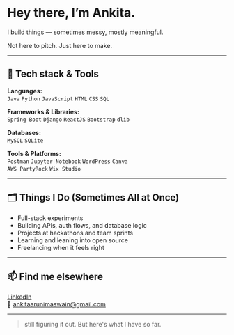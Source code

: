 # Hey there, I’m Ankita.
 
I build things — sometimes messy, mostly meaningful.

Not here to pitch. Just here to make.

---

## 🧰 Tech stack & Tools

**Languages:**  
`Java` `Python` `JavaScript` `HTML` `CSS` `SQL`

**Frameworks & Libraries:**  
`Spring Boot` `Django` `ReactJS` `Bootstrap` `dlib`

**Databases:**  
`MySQL` `SQLite`

**Tools & Platforms:**  
`Postman` `Jupyter Notebook` `WordPress` `Canva`  
`AWS PartyRock` `Wix Studio`

---

## 🗂️ Things I Do (Sometimes All at Once)

- Full-stack experiments  
- Building APIs, auth flows, and database logic  
- Projects at hackathons and team sprints  
- Learning and leaning into open source  
- Freelancing when it feels right

---

## 📫 Find me elsewhere

[LinkedIn](https://linkedin.com/in/ankitaarunimaswain)  
📧 ankitaarunimaswain@gmail.com

---

> still figuring it out. But here's what I have so far.
